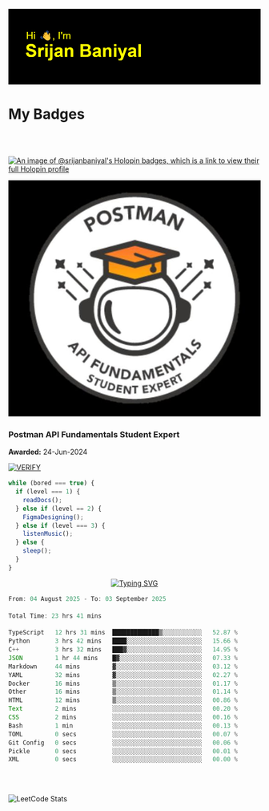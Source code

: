 ![Header](./header.png)

# My Badges

<Br />
<Br />

[![An image of @srijanbaniyal's Holopin badges, which is a link to view their full Holopin profile](https://holopin.me/srijanbaniyal)](https://holopin.io/@srijanbaniyal)

[![Postman API Fundamentals Student Expert](/Postman.jpeg)](https://api.badgr.io/public/assertions/r9BLLy0oTfKJBbkGuDI1zA)

### Postman API Fundamentals Student Expert

**Awarded:** 24-Jun-2024

[![VERIFY](https://img.shields.io/badge/VERIFY-blue)](https://badgecheck.io?url=https%3A%2F%2Fapi.badgr.io%2Fpublic%2Fassertions%2Fr9BLLy0oTfKJBbkGuDI1zA)

```javascript
while (bored === true) {
  if (level === 1) {
    readDocs();
  } else if (level == 2) {
    FigmaDesigning();
  } else if (level === 3) {
    listenMusic();
  } else {
    sleep();
  }
}
```

<p align="center">
  <a href="https://git.io/typing-svg"><img src="https://readme-typing-svg.demolab.com?font=Tilt+Prism&size=30&pause=1000&color=0FF75B&center=true&vCenter=true&width=800&height=80&lines=Time+spent+on+various+Programming+languages" alt="Typing SVG" /></a>
</p>

<!--START_SECTION:waka-->

```TypeScript
From: 04 August 2025 - To: 03 September 2025

Total Time: 23 hrs 41 mins

TypeScript   12 hrs 31 mins  █████████████▒░░░░░░░░░░░   52.87 %
Python       3 hrs 42 mins   ████░░░░░░░░░░░░░░░░░░░░░   15.66 %
C++          3 hrs 32 mins   ███▓░░░░░░░░░░░░░░░░░░░░░   14.95 %
JSON         1 hr 44 mins    █▓░░░░░░░░░░░░░░░░░░░░░░░   07.33 %
Markdown     44 mins         ▓░░░░░░░░░░░░░░░░░░░░░░░░   03.12 %
YAML         32 mins         ▓░░░░░░░░░░░░░░░░░░░░░░░░   02.27 %
Docker       16 mins         ▒░░░░░░░░░░░░░░░░░░░░░░░░   01.17 %
Other        16 mins         ▒░░░░░░░░░░░░░░░░░░░░░░░░   01.14 %
HTML         12 mins         ▒░░░░░░░░░░░░░░░░░░░░░░░░   00.86 %
Text         2 mins          ░░░░░░░░░░░░░░░░░░░░░░░░░   00.20 %
CSS          2 mins          ░░░░░░░░░░░░░░░░░░░░░░░░░   00.16 %
Bash         1 min           ░░░░░░░░░░░░░░░░░░░░░░░░░   00.13 %
TOML         0 secs          ░░░░░░░░░░░░░░░░░░░░░░░░░   00.07 %
Git Config   0 secs          ░░░░░░░░░░░░░░░░░░░░░░░░░   00.06 %
Pickle       0 secs          ░░░░░░░░░░░░░░░░░░░░░░░░░   00.01 %
XML          0 secs          ░░░░░░░░░░░░░░░░░░░░░░░░░   00.00 %
```

<!--END_SECTION:waka-->

<Br />
<Br />

![LeetCode Stats](https://leetcard.jacoblin.cool/Srijan-Baniyal?theme=dark&font=Rasa&ext=contest)
